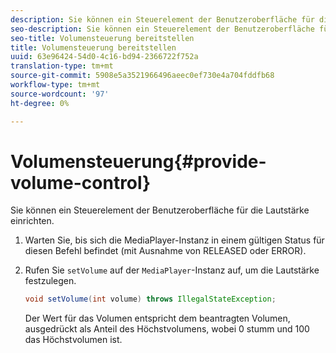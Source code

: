 ```yaml
---
description: Sie können ein Steuerelement der Benutzeroberfläche für die Lautstärke einrichten.
seo-description: Sie können ein Steuerelement der Benutzeroberfläche für die Lautstärke einrichten.
seo-title: Volumensteuerung bereitstellen
title: Volumensteuerung bereitstellen
uuid: 63e96424-54d0-4c16-bd94-2366722f752a
translation-type: tm+mt
source-git-commit: 5908e5a3521966496aeec0ef730e4a704fddfb68
workflow-type: tm+mt
source-wordcount: '97'
ht-degree: 0%

---
```



# Volumensteuerung{#provide-volume-control}

Sie können ein Steuerelement der Benutzeroberfläche für die Lautstärke einrichten.

1. Warten Sie, bis sich die MediaPlayer-Instanz in einem gültigen Status für diesen Befehl befindet (mit Ausnahme von RELEASED oder ERROR).
1. Rufen Sie `setVolume` auf der `MediaPlayer`-Instanz auf, um die Lautstärke festzulegen.

   ```java
   void setVolume(int volume) throws IllegalStateException;
   ```

   Der Wert für das Volumen entspricht dem beantragten Volumen, ausgedrückt als Anteil des Höchstvolumens, wobei 0 stumm und 100 das Höchstvolumen ist.

